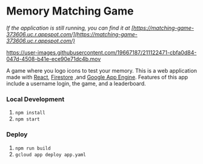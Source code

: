 # Memory Matching Game

*If the application is still running, you can find it at [https://matching-game-373606.uc.r.appspot.com/](https://matching-game-373606.uc.r.appspot.com/)*

https://user-images.githubusercontent.com/19667187/211122471-cbfa0d84-047d-4508-b41e-ece90e71dc4b.mov

A game where you logo icons to test your memory. This is a web application 
made with [React](https://reactjs.org/), [Firestore](https://firebase.google.com/docs/firestore)
,and [Google App Engine](https://cloud.google.com/appengine). Features of this app
include a username login, the game, and a leaderboard.

### Local Development

1. `npm install`
2. `npm start`

### Deploy

1. `npm run build`
2. `gcloud app deploy app.yaml`
